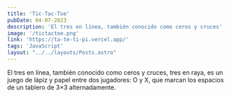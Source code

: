```yaml
---
title: 'Tic-Tac-Toe'
pubDate: 04-07-2023
description: 'El tres en línea, también conocido como ceros y cruces'
image: '/tictactoe.png'
link: 'https://ta-te-ti-pi.vercel.app/'
tags: 'JavaScript'
layout: "../../layouts/Posts.astro"
---
```


El tres en línea, también conocido como ceros y cruces, tres en raya, es un juego de lápiz y papel entre dos jugadores: O y X, que marcan los espacios de un tablero de 3×3 alternadamente.